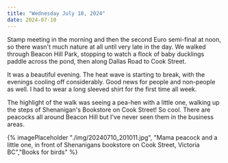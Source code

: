 ```yaml
---
title: "Wednesday July 10, 2024"
date: 2024-07-10
---
```

Stamp meeting in the morning and then the second Euro semi-final at noon, so there wasn't much nature at all until very late in the day.  We walked through Beacon Hill Park, stopping to watch a flock of baby ducklings paddle across the pond, then along Dallas Road to Cook Street.  

It was a beautiful evening.  The heat wave is starting to break, with the evenings cooling off considerably.  Good news for people and non-people as well.  I had to wear a long sleeved shirt for the first time all week.

The highlight of the walk was seeing a pea-hen with a little one, walking up the steps of Shenanigan's Bookstore on Cook Street!  So cool.  There are peacocks all around Beacon Hill but I've never seen them in the business areas.  

{% imagePlaceholder "./img/20240710_201011.jpg", "Mama peacock and a little one, in front of Shenanigans bookstore on Cook Street, Victoria BC","Books for birds" %}